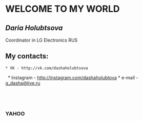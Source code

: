 # WELCOME TO MY WORLD

## *Daria Holubtsova*
Coordinator in LG Electronics RUS

## My contacts:
    * VK - http://vk.com/dashaholubtsova
    * Instagram - http://instagram.com/dashaholubtova
    * e-mail - g_dasha@live.ru

##  
### __YAHOO__ 
                              

